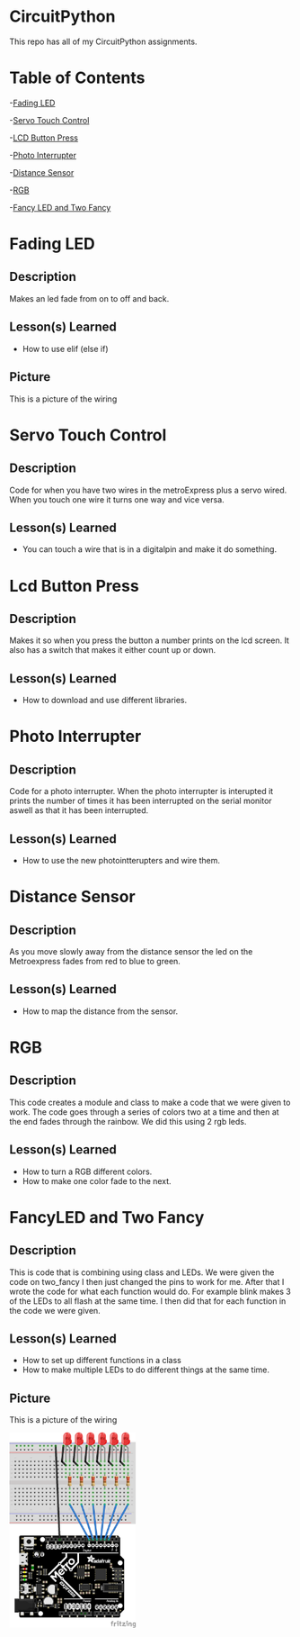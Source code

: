 # CircuitPython
This repo has all of my CircuitPython assignments. 

# Table of Contents
-[Fading LED](#Fading-LED)

-[Servo Touch Control](#Servo-Touch-Control)

-[LCD Button Press](#Lcd-Button-Press)

-[Photo Interrupter](#Photo-Interrupter)

-[Distance Sensor](#Distance-Sensor)

-[RGB](#RGB)

-[Fancy LED and Two Fancy](#FancyLED-and-Two-Fancy)

# Fading LED
## Description
Makes an led fade from on to off and back.
## Lesson(s) Learned
- How to use elif (else if)
## Picture
This is a picture of the wiring

# Servo Touch Control
## Description 
Code for when you have two wires in the metroExpress plus a servo wired. When you touch one wire it turns one way and vice versa.
## Lesson(s) Learned
- You can touch a wire that is in a digitalpin and make it do something.

# Lcd Button Press
## Description
Makes it so when you press the button a number prints on the lcd screen. It also has a switch that makes it either count up or down.
## Lesson(s) Learned
- How to download and use different libraries.

# Photo Interrupter
## Description 
Code for a photo interrupter. When the photo interrupter is interupted it prints the number of times it has been interrupted on the serial monitor aswell as that it has been interrupted.
## Lesson(s) Learned
- How to use the new photointterupters and wire them.

# Distance Sensor
## Description
As you move slowly away from the distance sensor the led on the Metroexpress fades from red to blue to green.
## Lesson(s) Learned
- How to map the distance from the sensor.

# RGB
## Description
This code creates a module and class to make a code that we were given to work. The code goes through a series of colors two at a time and then at the end fades through the rainbow. We did this using 2 rgb leds.
## Lesson(s) Learned
- How to turn a RGB different colors.
- How to make one color fade to the next.

# FancyLED and Two Fancy
## Description
This is code that is combining using class and LEDs. We were given the code on two_fancy I then just changed the pins to work for me. After that I wrote the code for what each function would do. For example blink makes 3 of the LEDs to all flash at the same time. I then did that for each function in the code we were given.
## Lesson(s) Learned
- How to set up different functions in a class
- How to make multiple LEDs to do different things at the same time.
## Picture
This is a picture of the wiring

<img src="Media/fancyled.png" width="225">
